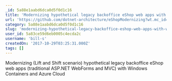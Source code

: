 ```yaml
---
_id: 5a88e1aabd6dca0d5f0d1c16
title: 'Modernizing hypothetical legacy backoffice eShop web apps with Windows Containers and Azure Cloud'
url: 'https://github.com/dotnet-architecture/eShopModernizing?wt.mc_id=AID642788_EML_5288931'
category: 5a88e1aabd6dca0d5f0d1c16
slug: 'modernizing-hypothetical-legacy-backoffice-eshop-web-apps-with-windows-containers-and-azure-cloud'
user_id: 5a83ce59d6eb0005c4ecda2c
username: 'bill-s'
createdOn: '2017-10-29T03:25:31.000Z'
tags: []
---
```


Modernizing (Lift and Shift scenario) hypothetical legacy backoffice eShop web apps (traditional ASP.NET WebForms and MVC) with Windows Containers and Azure Cloud
